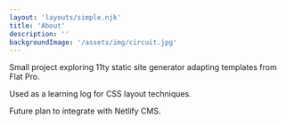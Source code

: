 ```yaml
---
layout: 'layouts/simple.njk'
title: 'About'
description: ''
backgroundImage: '/assets/img/circuit.jpg'
---
```


Small project exploring 11ty static site generator adapting templates from Flat Pro.

Used as a learning log for CSS layout techniques.

Future plan to integrate with Netlify CMS.
